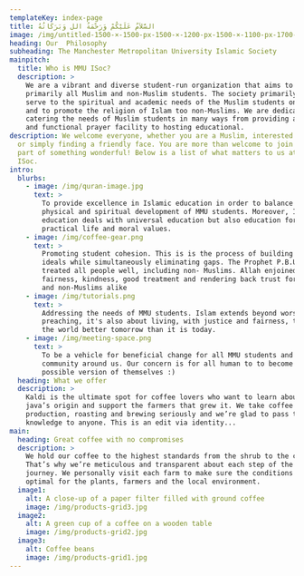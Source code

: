 ```yaml
---
templateKey: index-page
title: السَّلاَمُ عَلَيْكُمْ وَرَحْمَةُ الل وَبَرَكَاتُهُ
image: /img/untitled-1500-×-1500-px-1500-×-1200-px-1500-×-1100-px-1700-×-1100-px-.png
heading: Our  Philosophy
subheading: The Manchester Metropolitan University Islamic Society
mainpitch:
  title: Who is MMU ISoc?
  description: >
    We are a vibrant and diverse student-run organization that aims to serve
    primarily all Muslim and non-Muslim students. The society primarily aims to
    serve to the spiritual and academic needs of the Muslim students on campus
    and to promote the religion of Islam too non-Muslims. We are dedicated to
    catering the needs of Muslim students in many ways from providing a clean
    and functional prayer facility to hosting educational.
description: We welcome everyone, whether you are a Muslim, interested in Islam
  or simply finding a friendly face. You are more than welcome to join us and be
  part of something wonderful! Below is a list of what matters to us at MMU
  ISoc.
intro:
  blurbs:
    - image: /img/quran-image.jpg
      text: >
        To provide excellence in Islamic education in order to balance the
        physical and spiritual development of MMU students. Moreover, Islamic
        education deals with universal education but also education for
        practical life and moral values.
    - image: /img/coffee-gear.png
      text: >
        Promoting student cohesion. This is is the process of building shared
        ideals while simultaneously eliminating gaps. The Prophet P.B.U.H
        treated all people well, including non- Muslims. Allah enjoined
        fairness, kindness, good treatment and rendering back trust for Muslims
        and non-Muslims alike
    - image: /img/tutorials.png
      text: >
        Addressing the needs of MMU students. Islam extends beyond worship and
        preaching, it's also about living, with justice and fairness, to make
        the world better tomorrow than it is today.
    - image: /img/meeting-space.png
      text: >
        To be a vehicle for beneficial change for all MMU students and the
        community around us. Our concern is for all human to to become the best
        possible version of themselves :)
  heading: What we offer
  description: >
    Kaldi is the ultimate spot for coffee lovers who want to learn about their
    java’s origin and support the farmers that grew it. We take coffee
    production, roasting and brewing seriously and we’re glad to pass that
    knowledge to anyone. This is an edit via identity...
main:
  heading: Great coffee with no compromises
  description: >
    We hold our coffee to the highest standards from the shrub to the cup.
    That’s why we’re meticulous and transparent about each step of the coffee’s
    journey. We personally visit each farm to make sure the conditions are
    optimal for the plants, farmers and the local environment.
  image1:
    alt: A close-up of a paper filter filled with ground coffee
    image: /img/products-grid3.jpg
  image2:
    alt: A green cup of a coffee on a wooden table
    image: /img/products-grid2.jpg
  image3:
    alt: Coffee beans
    image: /img/products-grid1.jpg
---
```

